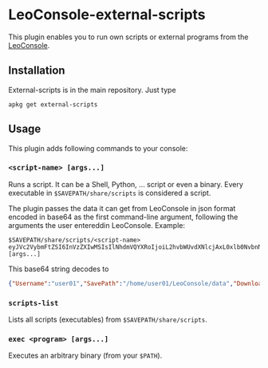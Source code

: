 
# LeoConsole-external-scripts

This plugin enables you to run own scripts or external programs from the
[LeoConsole](https://github.com/BoettcherDasOriginal/LeoConsole).

## Installation

External-scripts is in the main repository. Just type

```
apkg get external-scripts
```

## Usage

This plugin adds following commands to your console:

### `<script-name> [args...]`

Runs a script. It can be a Shell, Python, ... script or even a binary. Every
executable in `$SAVEPATH/share/scripts` is considered a script.

The plugin passes the data it can get from LeoConsole in json format encoded
in base64 as the first command-line argument, following the arguments the user
entereddin LeoConsole. Example:

```text
$SAVEPATH/share/scripts/<script-name> eyJVc2VybmFtZSI6InVzZXIwMSIsIlNhdmVQYXRoIjoiL2hvbWUvdXNlcjAxL0xlb0NvbnNvbGUvZGF0YSIsIkRvd25sb2FkUGF0aCI6Ii9ob21lL3VzZXIwMS9MZW9Db25zb2xlL2RhdGEvdG1wIiwiVmVyc2lvbiI6IjIuMC4wIn0K [args...]
```

This base64 string decodes to

```json
{"Username":"user01","SavePath":"/home/user01/LeoConsole/data","DownloadPath":"/home/user01/LeoConsole/data/tmp","Version":"2.0.0"}
```

### `scripts-list`

Lists all scripts (executables) from `$SAVEPATH/share/scripts`.

### `exec <program> [args...]`

Executes an arbitrary binary (from your `$PATH`).


